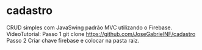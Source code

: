 # cadastro
CRUD simples com JavaSwing padrão MVC utilizando o Firebase.
VideoTutorial:
Passo 1
  git clone https://github.com/JoseGabrielNF/cadastro
Passo 2
  Criar chave firebase e colocar na pasta raiz.
 
